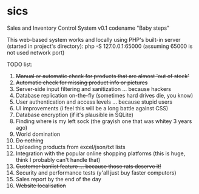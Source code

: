 # sics
Sales and Inventory Control System v0.1 codename "Baby steps"


This web-based system works and locally using PHP's built-in server (started in project's directory):
php -S 127.0.0.1:65000 (assuming 65000 is not used network port)


TODO list:
1. ~~Manual or automatic check for products that are almost 'out of stock'~~
2. ~~Automatic check for missing product info or pictures~~
3. Server-side input filtering and sanitization ... because hackers
4. Database replication on-the-fly (sometimes hard drives die, you know)
5. User authentication and access levels ... because stupid users
6. UI improvements (i feel this will be a long battle against CSS)
7. Database encryption (if it's plausible in SQLite)
8. Finding where is my left sock (the grayish one that was whitey 3 years ago)
9. World domination
10. ~~Do nothing~~
11. Uploading products from excel/json/txt lists
12. Integration with the popular online shopping platforms (this is huge, think I probably can't handle that)
13. ~~Customer banlist feature ... because those rats deserve it!~~
14. Security and performance tests (y'all just buy faster computors)
15. Sales report by the end of the day
16. ~~Website localisation~~
